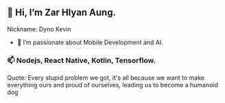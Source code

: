 ## 👋 Hi, I’m Zar Hlyan Aung.
Nickname: Dyno Kevin

- 👀 I’m passionate about Mobile Development and AI.
  
### 📫 Nodejs, React Native, Kotlin, Tensorflow.

Quote: Every stupid problem we got, it's all because we want to make everything ours and proud of ourselves, leading us to become a humanoid dog
<!---
ZarHlyanAung/ZarHlyanAung is a ✨ special ✨ repository because its `README.md` (this file) appears on your GitHub profile.
You can click the Preview link to take a look at your changes.
--->
